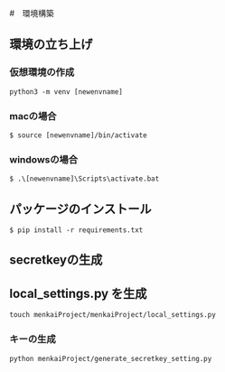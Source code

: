#　環境構築

## 環境の立ち上げ

### 仮想環境の作成
```
python3 -m venv [newenvname]
```

### macの場合
```
$ source [newenvname]/bin/activate
```

### windowsの場合
```
$ .\[newenvname]\Scripts\activate.bat
```

## パッケージのインストール

```
$ pip install -r requirements.txt
```

## secretkeyの生成

## local_settings.py を生成
```
touch menkaiProject/menkaiProject/local_settings.py 
```

### キーの生成
```
python menkaiProject/generate_secretkey_setting.py
```

